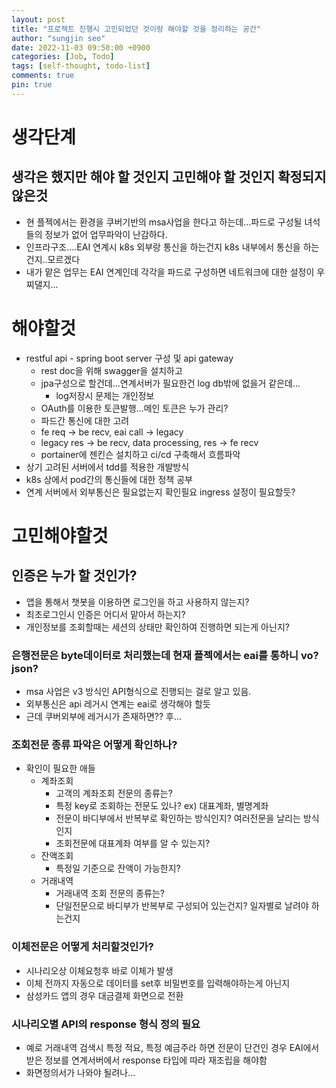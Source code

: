 ```yaml
---
layout: post
title: "프로젝트 진행시 고민되었던 것이랑 해야할 것을 정리하는 공간"
author: "sungjin seo"
date: 2022-11-03 09:50:00 +0900
categories: [Job, Todo]
tags: [self-thought, todo-list]
comments: true
pin: true
---
```

# 생각단계
## 생각은 했지만 해야 할 것인지 고민해야 할 것인지 확정되지 않은것
* 현 플젝에서는 환경을 쿠버기반의 msa사업을 한다고 하는데...파드로 구성될 녀석들의 정보가 없어 업무파악이 난감하다.
* 인프라구조....EAI 연계시 k8s 외부랑 통신을 하는건지 k8s 내부에서 통신을 하는건지..모르겠다
* 내가 맡은 업무는 EAI 연계인데 각각을 파드로 구성하면 네트워크에 대한 설정이 우찌댈지...

# 해야할것
* restful api - spring boot server 구성 및 api gateway
  * rest doc을 위해 swagger을 설치하고
  * jpa구성으로 할건데...연계서버가 필요한건 log db밖에 없을거 같은데...
    * log저장시 문제는 개인정보
  * OAuth를 이용한 토큰발행...메인 토큰은 누가 관리?
  * 파드간 통신에 대한 고려
  * fe req -> be recv, eai call -> legacy
  * legacy res -> be recv, data processing, res -> fe recv
  * portainer에 젠킨슨 설치하고 ci/cd 구축해서 흐름파악
* 상기 고려된 서버에서 tdd를 적용한 개발방식
* k8s 상에서 pod간의 통신들에 대한 정책 공부
* 연계 서버에서 외부통신은 필요없는지 확인필요 ingress 설정이 필요할듯?

# 고민해야할것
## 인증은 누가 할 것인가?
* 앱을 통해서 챗봇을 이용하면 로그인을 하고 사용하지 않는지?
* 최초로그인시 인증은 어디서 맡아서 하는지?
* 개인정보를 조회할때는 세션의 상태만 확인하여 진행하면 되는게 아닌지?
### 은행전문은 byte데이터로 처리했는데 현재 플젝에서는 eai를 통하니 vo? json?
* msa 사업은 v3 방식인 API형식으로 진행되는 걸로 알고 있음.
* 외부통신은 api 레거시 연계는 eai로 생각해야 할듯
* 근데 쿠버외부에 레거시가 존재하면?? 후...
### 조회전문 종류 파악은 어떻게 확인하나?
* 확인이 필요한 애들
  * 계좌조회
    * 고객의 계좌조회 전문의 종류는?
    * 특정 key로 조회하는 전문도 있나? ex) 대표계좌, 별명계좌
    * 전문이 바디부에서 반복부로 확인하는 방식인지? 여러전문을 날리는 방식인지
    * 조회전문에 대표계좌 여부를 알 수 있는지?
  * 잔액조회
    * 특정일 기준으로 잔액이 가능한지?
  * 거래내역
    * 거래내역 조회 전문의 종류는?
    * 단일전문으로 바디부가 반복부로 구성되어 있는건지? 일자별로 날려야 하는건지
### 이체전문은 어떻게 처리할것인가?
* 시나리오상 이체요청후 바로 이체가 발생
* 이체 전까지 자동으로 데이터를 set후 비밀번호를 입력해야하는게 아닌지
* 삼성카드 앱의 경우 대금결제 화면으로 전환
### 시나리오별 API의 response 형식 정의 필요
* 예로 거래내역 검색시 특정 적요, 특정 예금주라 하면 전문이 단건인 경우 EAI에서 받은 정보를 연계서버에서 response 타입에 따라 재조립을 해야함
* 화면정의서가 나와야 될려나...
